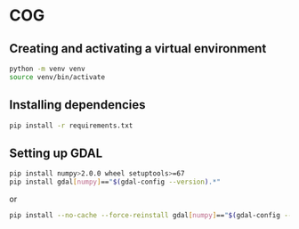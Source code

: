 # COG

## Creating and activating a virtual environment 
```bash
python -m venv venv
source venv/bin/activate
```
## Installing dependencies
```bash
pip install -r requirements.txt
```

## Setting up GDAL 

```bash
pip install numpy>2.0.0 wheel setuptools>=67
pip install gdal[numpy]=="$(gdal-config --version).*"
```
or 
```bash
pip install --no-cache --force-reinstall gdal[numpy]=="$(gdal-config --version).*"
```
